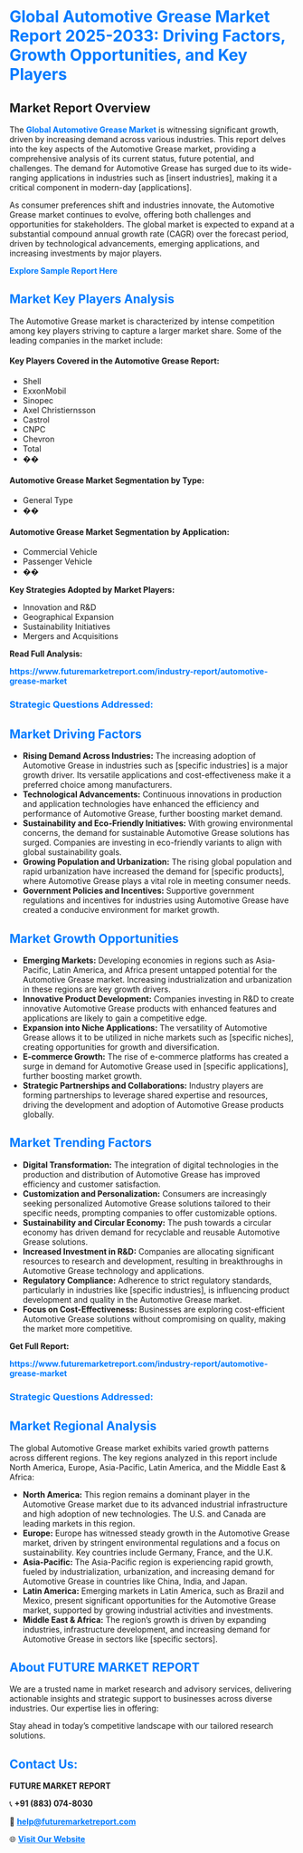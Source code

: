 <h1 style="color: #007BFF;">Global Automotive Grease Market Report 2025-2033: Driving Factors, Growth Opportunities, and Key Players</h1>

<section id="overview">
<h2>Market Report Overview</h2>
<p>The <a href="https://www.futuremarketreport.com/industry-report/automotive-grease-market" style="color: #007BFF; text-decoration: none;"><strong>Global Automotive Grease Market</strong></a> is witnessing significant growth, driven by increasing demand across various industries. This report delves into the key aspects of the Automotive Grease market, providing a comprehensive analysis of its current status, future potential, and challenges. The demand for Automotive Grease has surged due to its wide-ranging applications in industries such as [insert industries], making it a critical component in modern-day [applications].</p>
<p>As consumer preferences shift and industries innovate, the Automotive Grease market continues to evolve, offering both challenges and opportunities for stakeholders. The global market is expected to expand at a substantial compound annual growth rate (CAGR) over the forecast period, driven by technological advancements, emerging applications, and increasing investments by major players.</p>
</section>

<section id="overview">
<p><a href="https://www.futuremarketreport.com/request-sample/reportId=109897" style="color: #007BFF; text-decoration: none;"><strong>Explore Sample Report Here</strong></a></p>
</section>

<section id="key-players">
<h2 style="color: #007BFF;">Market Key Players Analysis</h2>
<p>The Automotive Grease market is characterized by intense competition among key players striving to capture a larger market share. Some of the leading companies in the market include:</p>
<h4>Key Players Covered in the Automotive Grease Report:</h4>
<ul><li>Shell</li><li>ExxonMobil</li><li>Sinopec</li><li>Axel Christiernsson</li><li>Castrol</li><li>CNPC</li><li>Chevron</li><li>Total</li><li>��</li></ul>
<h4>Automotive Grease Market Segmentation by Type:</h4>
<ul><li>General Type</li><li>��</li></ul>

<h4>Automotive Grease Market Segmentation by Application:</h4>
<ul><li>Commercial Vehicle</li><li>Passenger Vehicle</li><li>��</li></ul>
<p><strong>Key Strategies Adopted by Market Players:</strong></p>
<ul>
<li>Innovation and R&D</li>
<li>Geographical Expansion</li>
<li>Sustainability Initiatives</li>
<li>Mergers and Acquisitions</li>
</ul>
</section>

<section>
<p><strong>Read Full Analysis: </strong></p><a href="https://www.futuremarketreport.com/industry-report/automotive-grease-market" style="color: #007BFF; text-decoration: none;"><strong>https://www.futuremarketreport.com/industry-report/automotive-grease-market</strong></a>
<h3 style="color: #007BFF;">Strategic Questions Addressed:</h3>
</section>

<section id="driving-factors">
<h2 style="color: #007BFF;">Market Driving Factors</h2>
<ul>
<li><strong>Rising Demand Across Industries:</strong> The increasing adoption of Automotive Grease in industries such as [specific industries] is a major growth driver. Its versatile applications and cost-effectiveness make it a preferred choice among manufacturers.</li>
<li><strong>Technological Advancements:</strong> Continuous innovations in production and application technologies have enhanced the efficiency and performance of Automotive Grease, further boosting market demand.</li>
<li><strong>Sustainability and Eco-Friendly Initiatives:</strong> With growing environmental concerns, the demand for sustainable Automotive Grease solutions has surged. Companies are investing in eco-friendly variants to align with global sustainability goals.</li>
<li><strong>Growing Population and Urbanization:</strong> The rising global population and rapid urbanization have increased the demand for [specific products], where Automotive Grease plays a vital role in meeting consumer needs.</li>
<li><strong>Government Policies and Incentives:</strong> Supportive government regulations and incentives for industries using Automotive Grease have created a conducive environment for market growth.</li>
</ul>
</section>

<section id="growth-opportunities">
<h2 style="color: #007BFF;">Market Growth Opportunities</h2>
<ul>
<li><strong>Emerging Markets:</strong> Developing economies in regions such as Asia-Pacific, Latin America, and Africa present untapped potential for the Automotive Grease market. Increasing industrialization and urbanization in these regions are key growth drivers.</li>
<li><strong>Innovative Product Development:</strong> Companies investing in R&D to create innovative Automotive Grease products with enhanced features and applications are likely to gain a competitive edge.</li>
<li><strong>Expansion into Niche Applications:</strong> The versatility of Automotive Grease allows it to be utilized in niche markets such as [specific niches], creating opportunities for growth and diversification.</li>
<li><strong>E-commerce Growth:</strong> The rise of e-commerce platforms has created a surge in demand for Automotive Grease used in [specific applications], further boosting market growth.</li>
<li><strong>Strategic Partnerships and Collaborations:</strong> Industry players are forming partnerships to leverage shared expertise and resources, driving the development and adoption of Automotive Grease products globally.</li>
</ul>
</section>

<section id="trending-factors">
<h2 style="color: #007BFF;">Market Trending Factors</h2>
<ul>
<li><strong>Digital Transformation:</strong> The integration of digital technologies in the production and distribution of Automotive Grease has improved efficiency and customer satisfaction.</li>
<li><strong>Customization and Personalization:</strong> Consumers are increasingly seeking personalized Automotive Grease solutions tailored to their specific needs, prompting companies to offer customizable options.</li>
<li><strong>Sustainability and Circular Economy:</strong> The push towards a circular economy has driven demand for recyclable and reusable Automotive Grease solutions.</li>
<li><strong>Increased Investment in R&D:</strong> Companies are allocating significant resources to research and development, resulting in breakthroughs in Automotive Grease technology and applications.</li>
<li><strong>Regulatory Compliance:</strong> Adherence to strict regulatory standards, particularly in industries like [specific industries], is influencing product development and quality in the Automotive Grease market.</li>
<li><strong>Focus on Cost-Effectiveness:</strong> Businesses are exploring cost-efficient Automotive Grease solutions without compromising on quality, making the market more competitive.</li>
</ul>
</section>

<section>
<p><strong>Get Full Report: </strong></p><a href="https://www.futuremarketreport.com/industry-report/automotive-grease-market" style="color: #007BFF; text-decoration: none;"><strong>https://www.futuremarketreport.com/industry-report/automotive-grease-market</strong></a>
<h3 style="color: #007BFF;">Strategic Questions Addressed:</h3>
</section>


<section id="regional-analysis">
<h2 style="color: #007BFF;">Market Regional Analysis</h2>
<p>The global Automotive Grease market exhibits varied growth patterns across different regions. The key regions analyzed in this report include North America, Europe, Asia-Pacific, Latin America, and the Middle East & Africa:</p>
<ul>
<li><strong>North America:</strong> This region remains a dominant player in the Automotive Grease market due to its advanced industrial infrastructure and high adoption of new technologies. The U.S. and Canada are leading markets in this region.</li>
<li><strong>Europe:</strong> Europe has witnessed steady growth in the Automotive Grease market, driven by stringent environmental regulations and a focus on sustainability. Key countries include Germany, France, and the U.K.</li>
<li><strong>Asia-Pacific:</strong> The Asia-Pacific region is experiencing rapid growth, fueled by industrialization, urbanization, and increasing demand for Automotive Grease in countries like China, India, and Japan.</li>
<li><strong>Latin America:</strong> Emerging markets in Latin America, such as Brazil and Mexico, present significant opportunities for the Automotive Grease market, supported by growing industrial activities and investments.</li>
<li><strong>Middle East & Africa:</strong> The region’s growth is driven by expanding industries, infrastructure development, and increasing demand for Automotive Grease in sectors like [specific sectors].</li>
</ul>
</section>

<footer>
<h2 style="color: #007BFF;">About FUTURE MARKET REPORT</h2>
<p>We are a trusted name in market research and advisory services, delivering actionable insights and strategic support to businesses across diverse industries. Our expertise lies in offering:</p>

<p>Stay ahead in today’s competitive landscape with our tailored research solutions.</p>

<h2 style="color: #007BFF;">Contact Us:</h2>
<p><strong>FUTURE MARKET REPORT</strong></p>
<p>📞 <strong>+91 (883) 074-8030</strong></p>
<p>📧 <strong><a href="mailto:help@futuremarketreport.com" style="color: #007BFF;">help@futuremarketreport.com</a></strong></p>
<p>🌐 <strong><a href="https://www.futuremarketreport.com/" style="color: #007BFF;">Visit Our Website</a></strong></p>
</footer>